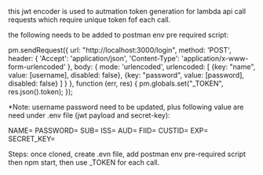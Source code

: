 this jwt encoder is used to autmation token generation for lambda api call requests which require unique token fof each call.

the following needs to be added to postman env pre required script:

pm.sendRequest({
url: "http://localhost:3000/login",
method: 'POST',
header: {
'Accept': 'application/json',
'Content-Type': 'application/x-www-form-urlencoded'
},
body: {
mode: 'urlencoded',
urlencoded: [
{key: "name", value: [username], disabled: false},
{key: "password", value: [password], disabled: false}
]
}
}, function (err, res) {
pm.globals.set("_TOKEN", res.json().token);
});

*Note: username password need to be updated, plus following value are need under .env file (jwt payload and secret-key):

NAME=
PASSWORD=
SUB=
ISS=
AUD=
FIID=
CUSTID=
EXP=
SECRET_KEY=


Steps:
once cloned, create .evn file, add postman env pre-required script then npm start, then use _TOKEN for each call.